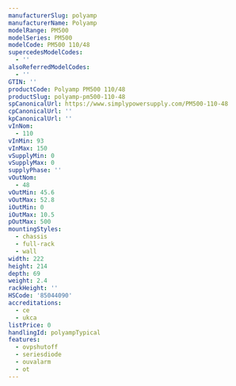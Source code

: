 ```yaml
---
manufacturerSlug: polyamp
manufacturerName: Polyamp
modelRange: PM500
modelSeries: PM500
modelCode: PM500 110/48
supercedesModelCodes:
  - ''
alsoReferredModelCodes:
  - ''
GTIN: ''
productCode: Polyamp PM500 110/48
productSlug: polyamp-pm500-110-48
spCanonicalUrl: https://www.simplypowersupply.com/PM500-110-48
cpCanonicalUrl: ''
kpCanonicalUrl: ''
vInNom:
  - 110
vInMin: 93
vInMax: 150
vSupplyMin: 0
vSupplyMax: 0
supplyPhase: ''
vOutNom:
  - 48
vOutMin: 45.6
vOutMax: 52.8
iOutMin: 0
iOutMax: 10.5
pOutMax: 500
mountingStyles:
  - chassis
  - full-rack
  - wall
width: 222
height: 214
depth: 69
weight: 2.4
rackHeight: ''
HSCode: '85044090'
accreditations:
  - ce
  - ukca
listPrice: 0
handlingId: polyampTypical
features:
  - ovpshutoff
  - seriesdiode
  - ouvalarm
  - ot
---
```

